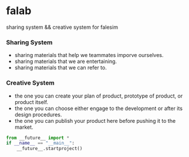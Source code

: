 # falab
sharing system &amp;&amp; creative system for falesim

### Sharing System
- sharing materials that help we teammates imporve ourselves.
- sharing materials that we are entertaining.
- sharing materials that we can refer to.

### Creative System
- the one you can create your plan of product, prototype of product, or product itself.
- the one you can choose either engage to the development or after its design procedures.
- the one you can publish your product here before pushing it to the market.

```python
from __future__ import *
if __name__ == "__main__":
    __future__.startproject()
```
